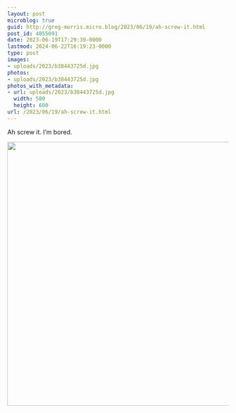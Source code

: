 ```yaml
---
layout: post
microblog: true
guid: http://greg-morris.micro.blog/2023/06/19/ah-screw-it.html
post_id: 4055091
date: 2023-06-19T17:29:39-0000
lastmod: 2024-06-22T16:19:23-0000
type: post
images:
- uploads/2023/b38443725d.jpg
photos:
- uploads/2023/b38443725d.jpg
photos_with_metadata:
- url: uploads/2023/b38443725d.jpg
  width: 580
  height: 600
url: /2023/06/19/ah-screw-it.html
---
```

Ah screw it. I’m bored. 

<img src="uploads/2023/b38443725d.jpg" width="580" height="600" alt="">
